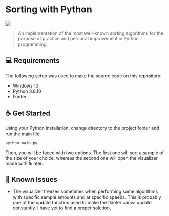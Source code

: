 # Sorting with Python

<div>
  <img src="https://media.giphy.com/media/zUrqdzJIfaicaqKLbQ/giphy.gif"/>
</div>

> An implementation of the most well-known sorting algorithms for the purpose of practice and personal improvement in Python programming.

## 💻 Requirements

The following setup was used to make the source code on this repository:

* Windows 10
* Python 3.8.10
* tkinter

## ☕ Get Started

Using your Python installation, change directory to the project folder and run the main file:

```
python main.py
```

Then, you will be faced with two options. The first one will sort a sample of the size of your choice, whereas the second one will open the visualizer made with tkinter.

## :wrench: Known Issues

* The visualizer freezes sometimes when performing some algorithms with specific sample amounts and at specific speeds. 
This is probably due of the update function used to make the tkinter canva update constantly. I have yet to find a proper
solution.

